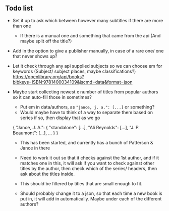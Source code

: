 ## Todo list

- Set it up to ask which between however many subtitles if there are more than one
    - If there is a manual one and something that came from the api (And maybe split off the title?)

- Add in the option to give a publisher manually, in case of a rare one/ one that never shows up?

- Let it check through any api supplied subjects so we can choose em for keywords (Subject/ subject places, maybe classifications?)
  https://openlibrary.org/api/books?bibkeys=ISBN:9781400034109&jscmd=data&format=json

- Maybe start collecting newest x number of titles from popular authors so it can auto-fill those in sometimes?
    - Put em in data/authors, as `"jance, j. a.": [...]` or something?
    - Would maybe have to think of a way to separate them based on series if so, then display that as we go

    {
        "Jance, J. A.": {
            "standalone": [...],
            "Ali Reynolds": [...],
            "J. P. Beaumont": [...],
            ...
        }
    }

    - This has been started, and currently has a bunch of Patterson & Jance in there
    - Need to work it out so that it checks against the 1st author, and if it matches one in
      this, it will ask if you want to check against other titles by the author, then check
      which of the series/ headers, then ask about the titles inside.

    - This should be filtered by titles that are small enough to fit.

    - Should probably change it to a json, so that each time a new book is put in, it will add
      in automatically. Maybe under each of the different authors?
